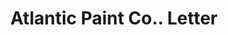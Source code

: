 ---
doi: 10.7916/D8K375QG
date_other: '1918'
date_other_textual: '1918'
form: correspondence
genre:
- Letters (correspondence)
name:
- Atlantic Paint Co.
object_in_context_url: https://biggert.cul.columbia.edu/items/view/ave_biggert_00951
subject_hierarchical_geographic:
- New York, New York, United States
subject_name:
- Atlantic Paint Co.
title: Atlantic Paint Co.. Letter
sort_title: Atlantic Paint Co.. Letter
call_number: ave_biggert_00951
coordinates:
- 40.71277777777778,-74.00583333333333
pid: ave_biggert_00951
identifiers: ave_biggert_00951
thumbnail: https://derivativo-1.library.columbia.edu/iiif/2/ldpd:344322/full/!256,256/0/native.jpg
permalink: /biggert/ave_biggert_00951/
layout: iiif-image-page
---